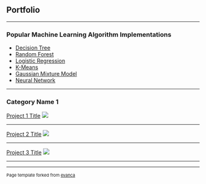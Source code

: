 ## Portfolio

---

### Popular Machine Learning Algorithm Implementations

- [Decision Tree](https://github.com/ryan-k-miller/Machine-Learning-Algorithms/blob/master/Decision_Tree.ipynb)
- [Random Forest](https://github.com/ryan-k-miller/Machine-Learning-Algorithms/blob/master/Random_Forest_Classifier.ipynb)
- [Logistic Regression](https://github.com/ryan-k-miller/Machine-Learning-Algorithms/blob/master/LogisticRegression.py)
- [K-Means](https://github.com/ryan-k-miller/Machine-Learning-Algorithms/blob/master/K_Means.ipynb)
- [Gaussian Mixture Model](https://github.com/ryan-k-miller/Machine-Learning-Algorithms/blob/master/Gaussian_Mixture_Model.ipynb)
- [Neural Network](https://github.com/ryan-k-miller/Machine-Learning-Algorithms/blob/master/Neural%20Network/NeuralNetwork.py)

---

### Category Name 1 

[Project 1 Title](/sample_page)
<img src="images/dummy_thumbnail.jpg?raw=true"/>

---
[Project 2 Title](/pdf/sample_presentation.pdf)
<img src="images/dummy_thumbnail.jpg?raw=true"/>

---
[Project 3 Title](https://github.com/ryan-k-miller/Machine-Learning-Algorithms)
<img src="images/dummy_thumbnail.jpg?raw=true"/>

---


---
<p style="font-size:11px">Page template forked from <a href="https://github.com/evanca/quick-portfolio">evanca</a></p>
<!-- Remove above link if you don't want to attibute -->
